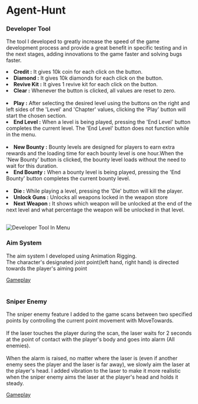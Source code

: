 # Agent-Hunt

### Developer Tool
The tool I developed to greatly increase the speed of the game development process and provide a great benefit in specific testing and in the next stages, adding innovations to the game faster and solving bugs faster.
<br/>
<li> <b>Credit :</b>        It gives 10k coin for each click on the button.
<li> <b>Diamond :</b>          It gives 10k diamonds for each click on the button.
<li> <b>Revive Kit :</b> It gives 1 revive kit for each click on the button.
<li> <b>Clear :</b> Whenever the button is clicked, all values are reset to zero.
  <br/><br/>
  
<li> <b>Play :</b> After selecting the desired level using the buttons on the right and left sides of the 'Level' and 'Chapter' values, clicking the 'Play' button will start the chosen section.
<li> <b>End Level :</b> When a level is being played, pressing the 'End Level' button completes the current level. The 'End Level' button does not function while in the menu.
<br/><br/>
  
<li> <b>New Bounty :</b> Bounty levels are designed for players to earn extra rewards and the loading time for each bounty level is one hour.When the 'New Bounty' button is clicked, the bounty level loads without the need to wait for this duration.
<li> <b>End Bounty :</b> When a bounty level is being played, pressing the 'End Bounty' button completes the current bounty level.
  <br/><br/>
<li> <b>Die :</b> While playing a level, pressing the 'Die' button will kill the player.
<li> <b>Unlock Guns :</b> Unlocks all weapons locked in the weapon store
<li> <b>Next Weapon :</b> It shows which weapon will be unlocked at the end of the next level and what percentage the weapon will be unlocked in that level.
<br/><br/> 
  
![Developer Tool In Menu](https://github.com/huseyinkaraaslan/Agent-Hunt/assets/108534143/428e8321-638d-4170-b7f9-0cbb9633e8ac)
  
### Aim System
The aim system I developed using Animation Rigging.<br/>
The character's designated joint point(left hand, right hand) is directed towards the player's aiming point

[Gameplay](https://youtube.com/shorts/W_alZdidL84?feature=share)
<br/><br/>


### Sniper Enemy
The sniper enemy feature I added to the game scans between two specified points by controlling the current point movement with MoveTowards. 
<br/><br/>If the laser touches the player during the scan, the laser waits for 2 seconds at the point of contact with the player's body and goes into alarm (All enemies).
<br/><br/>When the alarm is raised, no matter where the laser is (even if another enemy sees the player and the laser is far away), we slowly aim the laser at the player's head.
I added vibration to the laser to make it more realistic when the sniper enemy aims the laser at the player's head and holds it steady.

[Gameplay](https://youtube.com/shorts/V0ldDtvo2dU)
